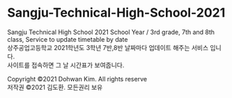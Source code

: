 # Sangju-Technical-High-School-2021
Sangju Technical High School 2021 School Year / 3rd grade, 7th and 8th class, Service to update timetable by date   
상주공업고등학교 2021학년도 3학년 7반,8반 날짜마다 업데이트 해주는 서비스 입니다.   
사이트를 접속하면 그 날 시간표가 보여줍니다.   
   
    
Copyright ©2021 Dohwan Kim. All rights reserve   
저작권 ©2021 김도환. 모든권리 보유
